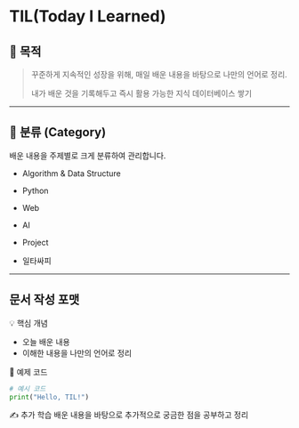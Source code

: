 # TIL(Today I Learned)

## 📌 목적

>꾸준하게 지속적인 성장을 위해, 매일 배운 내용을 바탕으로 나만의 언어로 정리.
>
>내가 배운 것을 기록해두고 즉시 활용 가능한 지식 데이터베이스 쌓기
>
---

## 📂 분류 (Category)

배운 내용을 주제별로 크게 분류하여 관리합니다.

- Algorithm & Data Structure

- Python

- Web 

- AI 

- Project

- 일타싸피

---

## 문서 작성 포맷

💡 핵심 개념
- 오늘 배운 내용
- 이해한 내용을 나만의 언어로 정리

🧩 예제 코드
```python
# 예시 코드
print("Hello, TIL!")
```

✍️ 추가 학습
 배운 내용을 바탕으로 추가적으로 궁금한 점을 공부하고 정리

